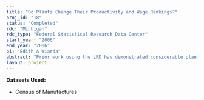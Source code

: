 ```yaml
---
title: "Do Plants Change Their Productivity and Wage Rankings?"
proj_id: "18"
status: "Completed"
rdc: "Michigan"
rdc_type: "Federal Statistical Research Data Center"
start_year: "2006"
end_year: "2006"
pi: "Edith A Wiarda"
abstract: "Prior work using the LRD has demonstrated considerable plant-level heterogeneity in productivity (and, to a lesser extent, wages), and that much of this "plant effect" persists over time. This project examines those plants that experience large movement in their relative productivity, or in their relative wages, over the LRD time period. In particular, we wish to estimate the likelihood of sizeable (and consistent) movement in relative productivity or wages as a function of industry, plant size, firm size, sales growth, and geography (urban/rural, region). Besides estimating statistical models, we wish to construct a 5x5 tabulation of "beginning-of-period quintile" versus "end-of-period quintile" for productivity and for wages."
layout: project
---
```


**Datasets Used:**

  - Census of Manufactures 

